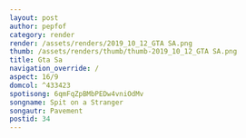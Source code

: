 ```yaml
---
layout: post
author: pepfof
category: render
render: /assets/renders/2019_10_12_GTA SA.png
thumb: /assets/renders/thumb/thumb-2019_10_12_GTA SA.png
title: Gta Sa
navigation_override: /
aspect: 16/9
domcol: ^433423
spotisong: 6qmFqZpBMbPEDw4vniOdMv
songname: Spit on a Stranger
songautr: Pavement
postid: 34
---
```


<!--USER BEGIN 1-->

<!--USER END 1-->

<!--more-->
<!--USER BEGIN 2-->

<!--USER END 2-->

